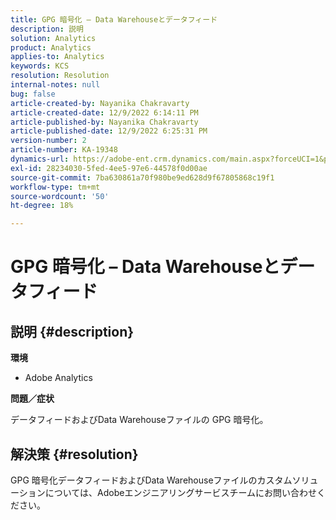 ```yaml
---
title: GPG 暗号化 – Data Warehouseとデータフィード
description: 説明
solution: Analytics
product: Analytics
applies-to: Analytics
keywords: KCS
resolution: Resolution
internal-notes: null
bug: false
article-created-by: Nayanika Chakravarty
article-created-date: 12/9/2022 6:14:11 PM
article-published-by: Nayanika Chakravarty
article-published-date: 12/9/2022 6:25:31 PM
version-number: 2
article-number: KA-19348
dynamics-url: https://adobe-ent.crm.dynamics.com/main.aspx?forceUCI=1&pagetype=entityrecord&etn=knowledgearticle&id=9e99a045-ed77-ed11-81aa-6045bd006b3d
exl-id: 28234030-5fed-4ee5-97e6-44578f0d00ae
source-git-commit: 7ba630861a70f980be9ed628d9f67805868c19f1
workflow-type: tm+mt
source-wordcount: '50'
ht-degree: 18%

---
```


# GPG 暗号化 – Data Warehouseとデータフィード

## 説明 {#description}


<b>環境</b>

- Adobe Analytics

<b>問題／症状</b>

データフィードおよびData Warehouseファイルの GPG 暗号化。


## 解決策 {#resolution}


GPG 暗号化データフィードおよびData Warehouseファイルのカスタムソリューションについては、Adobeエンジニアリングサービスチームにお問い合わせください。
